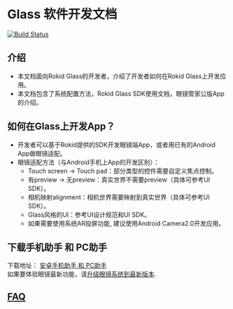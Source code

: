 # Glass 软件开发文档

[![Build Status](https://travis-ci.org/Rokid/glass-docs.svg?branch=master)](https://travis-ci.org/Rokid/glass-docs)

## 介绍
-   本文档面向Rokid Glass的开发者，介绍了开发者如何在Rokid Glass上开发应用。
-   本文档包含了系统配置方法，Rokid Glass SDK使用文档，眼镜管家公版App的介绍。  

## 如何在Glass上开发App？
-   开发者可以基于Rokid提供的SDK开发眼镜端App，或者用已有的Android App做眼镜适配。
-   眼镜适配方法（与Android手机上App的开发区别）：
    -   Touch screen -> Touch pad：部分类型的控件需要自定义焦点控制。
    -   有preview -> 无preview：真实世界不需要preview（具体可参考UI SDK）。
    -   相机映射alignment：相机世界需要映射到真实世界（具体可参考UI SDK）。
    -   Glass风格的UI：参考UI设计规范和UI SDK。
    -   如果需要使用系统AR投屏功能, 建议使用Android Camera2.0开发应用。

## 下载手机助手 和 PC助手
下载地址： [安卓手机助手 和 PC助手](3-app/1-android/download.md)   
如果要体验眼镜最新功能，请[升级眼镜系统到最新版本](0-faq/#二、ota升级).

## [FAQ](0-faq/index.md)